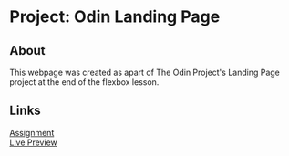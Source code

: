 # Project: Odin Landing Page
## About
This webpage was created as apart of The Odin Project's Landing Page project at the end of the flexbox lesson.
## Links
<a href= "https://www.theodinproject.com/lessons/foundations-landing-page">Assignment</a>
<br />
<a href= "https://baritonebadger.github.io/odin-landing-page">Live Preview</a>
